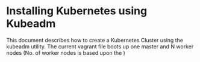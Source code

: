 # Installing Kubernetes using Kubeadm

This document describes how to create a Kubernetes Cluster using the kubeadm utility. The current vagrant file boots up one master and N worker nodes (No. of worker nodes is based upon the )

## 